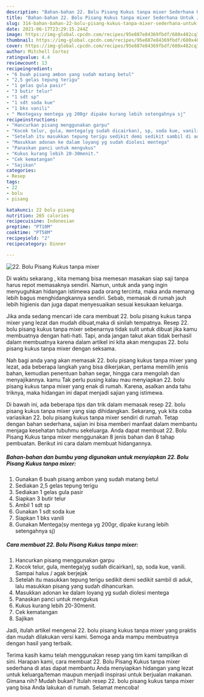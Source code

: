 ```yaml
---
description: "Bahan-bahan 22. Bolu Pisang Kukus tanpa mixer Sederhana Untuk Jualan"
title: "Bahan-bahan 22. Bolu Pisang Kukus tanpa mixer Sederhana Untuk Jualan"
slug: 314-bahan-bahan-22-bolu-pisang-kukus-tanpa-mixer-sederhana-untuk-jualan
date: 2021-06-17T23:29:15.244Z
image: https://img-global.cpcdn.com/recipes/95e887e84369fbdf/680x482cq70/22-bolu-pisang-kukus-tanpa-mixer-foto-resep-utama.jpg
thumbnail: https://img-global.cpcdn.com/recipes/95e887e84369fbdf/680x482cq70/22-bolu-pisang-kukus-tanpa-mixer-foto-resep-utama.jpg
cover: https://img-global.cpcdn.com/recipes/95e887e84369fbdf/680x482cq70/22-bolu-pisang-kukus-tanpa-mixer-foto-resep-utama.jpg
author: Mitchell Cortez
ratingvalue: 4.4
reviewcount: 13
recipeingredient:
- "6 buah pisang ambon yang sudah matang betul"
- "2,5 gelas tepung terigu"
- "1 gelas gula pasir"
- "3 butir telur"
- "1 sdt sp"
- "1 sdt soda kue"
- "1 bks vanili"
- " Mentegasy mentega yg 200gr dipake kurang lebih setengahnya sj"
recipeinstructions:
- "Hancurkan pisang menggunakan garpu"
- "Kocok telur, gula, mentega(yg sudah dicairkan), sp, soda kue, vanili. Sampai halus / agak berjejak"
- "Setelah itu masukkan tepung terigu sedikit demi sedikit sambil di aduk, lalu masukkan pisang yang sudah dihancurkan."
- "Masukkan adonan ke dalam loyang yg sudah diolesi mentega"
- "Panaskan panci untuk mengukus"
- "Kukus kurang lebih 20-30menit."
- "Cek kematangan"
- "Sajikan"
categories:
- Resep
tags:
- 22
- bolu
- pisang

katakunci: 22 bolu pisang 
nutrition: 265 calories
recipecuisine: Indonesian
preptime: "PT10M"
cooktime: "PT58M"
recipeyield: "2"
recipecategory: Dinner

---
```



![22. Bolu Pisang Kukus tanpa mixer](https://img-global.cpcdn.com/recipes/95e887e84369fbdf/680x482cq70/22-bolu-pisang-kukus-tanpa-mixer-foto-resep-utama.jpg)

Di waktu  sekarang , kita memang bisa memesan masakan siap saji tanpa harus repot memasaknya sendiri. Namun, untuk anda yang ingin menyuguhkan hidangan istimewa pada orang tercinta, maka anda memang lebih bagus menghidangkannya sendiri. Sebab, memasak di rumah jauh lebih higienis dan juga dapat menyesuaikan sesuai kesukaan keluarga.

Jika anda sedang mencari ide cara membuat 22. bolu pisang kukus tanpa mixer yang lezat dan mudah dibuat,maka di sinilah tempatnya. Resep 22. bolu pisang kukus tanpa mixer  sebenarnya tidak sulit untuk dibuat jika kamu membuatnya dengan hati-hati. Tapi, anda jangan takut akan tidak berhasil dalam membuatnya 
karena dalam artikel ini kita akan mengupas 22. bolu pisang kukus tanpa mixer dengan seksama.  



Nah bagi anda yang akan memasak 22. bolu pisang kukus tanpa mixer yang lezat, ada beberapa langkah yang bisa dikerjakan, pertama memilih jenis bahan, kemudian penentuan bahan segar, hingga cara mengolah dan menyajikannya. kamu Tak perlu pusing kalau mau menyiapkan 22. bolu pisang kukus tanpa mixer yang enak di rumah. Karena, asalkan anda  tahu triknya, maka hidangan ini dapat menjadi sajian yang istimewa.

Di bawah ini, ada beberapa tips dan trik dalam memasak resep 22. bolu pisang kukus tanpa mixer yang siap dihidangkan. Sekarang, yuk kita coba variasikan 22. bolu pisang kukus tanpa mixer sendiri di rumah. Tetap dengan bahan sederhana, sajian ini bisa memberi manfaat dalam membantu menjaga kesehatan tubuhmu sekeluarga. Anda dapat membuat 22. Bolu Pisang Kukus tanpa mixer menggunakan 8 jenis bahan dan 8 tahap pembuatan. Berikut ini cara dalam membuat hidangannya.

<!--inarticleads1-->

##### Bahan-bahan dan bumbu yang digunakan untuk menyiapkan 22. Bolu Pisang Kukus tanpa mixer:

1. Gunakan 6 buah pisang ambon yang sudah matang betul
1. Sediakan 2,5 gelas tepung terigu
1. Sediakan 1 gelas gula pasir
1. Siapkan 3 butir telur
1. Ambil 1 sdt sp
1. Gunakan 1 sdt soda kue
1. Siapkan 1 bks vanili
1. Gunakan  Mentega(sy mentega yg 200gr, dipake kurang lebih setengahnya sj)




<!--inarticleads2-->

##### Cara membuat 22. Bolu Pisang Kukus tanpa mixer:

1. Hancurkan pisang menggunakan garpu
1. Kocok telur, gula, mentega(yg sudah dicairkan), sp, soda kue, vanili. Sampai halus / agak berjejak
1. Setelah itu masukkan tepung terigu sedikit demi sedikit sambil di aduk, lalu masukkan pisang yang sudah dihancurkan.
1. Masukkan adonan ke dalam loyang yg sudah diolesi mentega
1. Panaskan panci untuk mengukus
1. Kukus kurang lebih 20-30menit.
1. Cek kematangan
1. Sajikan




Jadi, itulah artikel mengenai  22. bolu pisang kukus tanpa mixer  yang praktis dan mudah dilakukan versi kami. Semoga anda mampu membuatnya dengan hasil yang terbaik. 

Terima kasih kamu telah menggunakan resep yang tim kami tampilkan di sini. Harapan kami, cara membuat  22. Bolu Pisang Kukus tanpa mixer sederhana di atas dapat membantu Anda menyiapkan hidangan yang lezat untuk keluarga/teman maupun menjadi inspirasi untuk berjualan makanan. Gimana nih? Mudah bukan? Itulah resep 22. bolu pisang kukus tanpa mixer yang bisa Anda lakukan di rumah. Selamat mencoba!


